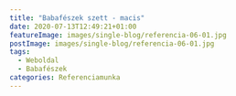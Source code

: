 ```yaml
---
title: "Babafészek szett - macis"
date: 2020-07-13T12:49:21+01:00
featureImage: images/single-blog/referencia-06-01.jpg
postImage: images/single-blog/referencia-06-01.jpg
tags:
  - Weboldal
  - Babafészek
categories: Referenciamunka
---
```

